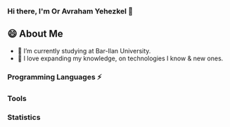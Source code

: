 
###  Hi there, I'm Or Avraham Yehezkel 👋

<!--
**LightDDark/LightDDark** is a ✨ _special_ ✨ repository because its `README.md` (this file) appears on your GitHub profile.

Here are some ideas to get you started:

- 🔭 I’m currently working on ...
- 🌱 I’m currently learning ...
- 👯 I’m looking to collaborate on ...
- 🤔 I’m looking for help with ...
- 💬 Ask me about ...
- 📫 How to reach me: ...
- 😄 Pronouns: ...
- ⚡ Fun fact: ...
-->
## 😄 About Me
- 🔭 I’m currently studying at Bar-Ilan University.
-  🌱 I love expanding my knowledge, on technologies I know & new ones.
### Programming Languages ⚡

### Tools

### Statistics
